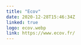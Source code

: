 ```yaml
---
title: "Ecov"
date: 2020-12-28T15:46:34Z
linked: true
logo: ecov.webp
link: https://www.ecov.fr/
---
```

